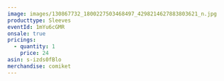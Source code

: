 ```yaml
---
image: images/130867732_1800227503468497_4298214627883803621_n.jpg
producttype: Sleeves
eventId: 1mYu6cGMR
onsale: true
pricings:
  - quantity: 1
    price: 24
asin: s-izds0fBlo
merchandise: comiket
---
```

